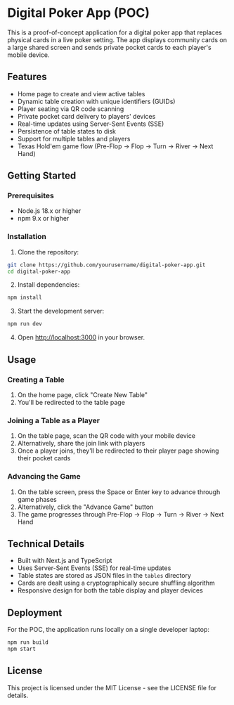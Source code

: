 # Digital Poker App (POC)

This is a proof-of-concept application for a digital poker app that replaces physical cards in a live poker setting. The app displays community cards on a large shared screen and sends private pocket cards to each player's mobile device.

## Features

- Home page to create and view active tables
- Dynamic table creation with unique identifiers (GUIDs)
- Player seating via QR code scanning
- Private pocket card delivery to players' devices
- Real-time updates using Server-Sent Events (SSE)
- Persistence of table states to disk
- Support for multiple tables and players
- Texas Hold'em game flow (Pre-Flop → Flop → Turn → River → Next Hand)

## Getting Started

### Prerequisites

- Node.js 18.x or higher
- npm 9.x or higher

### Installation

1. Clone the repository:
```bash
git clone https://github.com/yourusername/digital-poker-app.git
cd digital-poker-app
```

2. Install dependencies:
```bash
npm install
```

3. Start the development server:
```bash
npm run dev
```

4. Open [http://localhost:3000](http://localhost:3000) in your browser.

## Usage

### Creating a Table

1. On the home page, click "Create New Table"
2. You'll be redirected to the table page

### Joining a Table as a Player

1. On the table page, scan the QR code with your mobile device
2. Alternatively, share the join link with players
3. Once a player joins, they'll be redirected to their player page showing their pocket cards

### Advancing the Game

1. On the table screen, press the Space or Enter key to advance through game phases
2. Alternatively, click the "Advance Game" button
3. The game progresses through Pre-Flop → Flop → Turn → River → Next Hand

## Technical Details

- Built with Next.js and TypeScript
- Uses Server-Sent Events (SSE) for real-time updates
- Table states are stored as JSON files in the `tables` directory
- Cards are dealt using a cryptographically secure shuffling algorithm
- Responsive design for both the table display and player devices

## Deployment

For the POC, the application runs locally on a single developer laptop:

```bash
npm run build
npm start
```

## License

This project is licensed under the MIT License - see the LICENSE file for details.